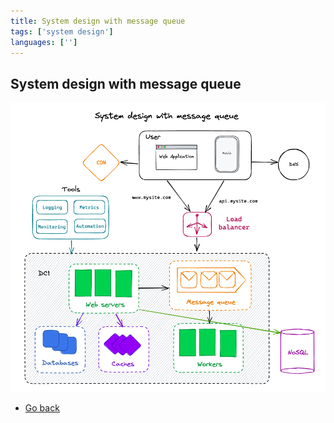 ```yaml
---
title: System design with message queue
tags: ['system design']
languages: ['']
---
```

## System design with message queue

![System design with message queue](./17-system-design-with-message-queue.png)

* [Go back](../readme.md)